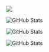 [<img src="https://ziadoua.github.io/m3-Markdown-Badges/badges/MyPortfolio/myportfolio1.svg">](https://shub39.netlify.app)

![GitHub Stats](https://github-readme-stats.vercel.app/api?username=shub39&theme=gruvbox&show_icons=true&hide_border=false&count_private=true)

![GitHub Stats](https://github-readme-stats.vercel.app/api/top-langs/?username=shub39&theme=gruvbox&show_icons=true&hide_border=false&layout=compact)

![GitHub Stats](https://streak-stats.demolab.com?user=shub39&theme=gruvbox&hide_border=false)
